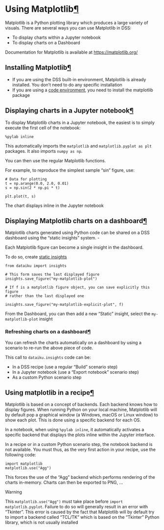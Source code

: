 Using Matplotlib[¶](#using-matplotlib "Permalink to this heading")
==================================================================


Matplotlib is a Python plotting library which produces a large variety of visuals. There are several ways you can use Matplotlib in DSS:


* To display charts within a Jupyter notebook
* To display charts on a Dashboard


Documentation for Matplotlib is available at <https://matplotlib.org/>



Installing Matplotlib[¶](#installing-matplotlib "Permalink to this heading")
----------------------------------------------------------------------------


* If you are using the DSS built\-in environment, Matplotlib is already installed. You don’t need to do any specific installation
* If you are using a [code environment](../code-envs/index.html), you need to install the matplotlib package




Displaying charts in a Jupyter notebook[¶](#displaying-charts-in-a-jupyter-notebook "Permalink to this heading")
----------------------------------------------------------------------------------------------------------------


To display Matplotlib charts in a Jupyter notebook, the easiest is to simply execute the first cell of the notebook:



```
%pylab inline

```


This automatically imports the `matplotlib` and `matplotlib.pyplot as plt` packages. It also imports `numpy as np`.


You can then use the regular Matplotlib functions.


For example, to reproduce the simplest sample “sin” figure, use:



```
# Data for plotting
t = np.arange(0.0, 2.0, 0.01)
s = np.sin(2 * np.pi * t)

plt.plot(t, s)

```


The chart displays inline in the Jupyter notebook




Displaying Matplotlib charts on a dashboard[¶](#displaying-matplotlib-charts-on-a-dashboard "Permalink to this heading")
------------------------------------------------------------------------------------------------------------------------


Matplotlib charts generated using Python code can be shared on a DSS dashboard using the “static insights” system. \-


Each Matplotlib figure can become a single insight in the dashboard.


To do so, create [static insights](https://developer.dataiku.com/latest/api-reference/python/static-insights.html "(in Developer Guide)")



```
from dataiku import insights

# This form saves the last displayed figure
insights.save_figure("my-matplotlib-plot")

# If f is a matplotlib figure object, you can save explicitly this figure
# rather than the last displayed one

insights.save_figure("my-matplotlib-explicit-plot", f)

```


From the Dashboard, you can then add a new “Static” insight, select the `my-matplotlib-plot` insight



### Refreshing charts on a dashboard[¶](#refreshing-charts-on-a-dashboard "Permalink to this heading")


You can refresh the charts automatically on a dashboard by using a scenario to re\-run the above piece of code.


This call to `dataiku.insights` code can be:


* In a DSS recipe (use a regular “Build” scenario step)
* In a Jupyter notebook (use a “Export notebook” scenario step)
* As a custom Python scenario step





Using matplotlib in a recipe[¶](#using-matplotlib-in-a-recipe "Permalink to this heading")
------------------------------------------------------------------------------------------


Matplotlib is based on a concept of backends. Each backend knows how to display figures. When running Python on your local machine, Matplotlib will by default pop a graphical window (a Windows, macOS or Linux window) to show each plot. This is done using a specific backend for each OS.


In a notebook, when using ``%pylab inline``, it automatically activates a specific backend that displays the plots inline within the Jupyter interface.


In a recipe or in a custom Python scenario step, the notebook backend is not available. You must thus, as the very first action in your recipe, use the following code:



```
import matplotlib
matplotlib.use("Agg")

```


This forces the use of the “Agg” backend which performs rendering of the charts in\-memory. Charts can then be exported to PNG, …



Warning


This `matplotlib.use("Agg")` must take place before `import matplotlib.pyplot`. Failure to do so will generally result in an error with “Tkinter”. This error is caused by the fact that Matplotlib will by default try to import a backend called “TCL/TK” which is based on the “Tkinter” Python library, which is not usually installed